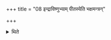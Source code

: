 +++
title = "08 इन्द्राविष्णुभ्याम् पीतस्येति भक्षमन्त्रन्"

+++

<details><summary>थिते</summary>

इन्द्राविष्णुभ्यां पीतस्येति भक्षमन्त्रं नमति ८
</details>
